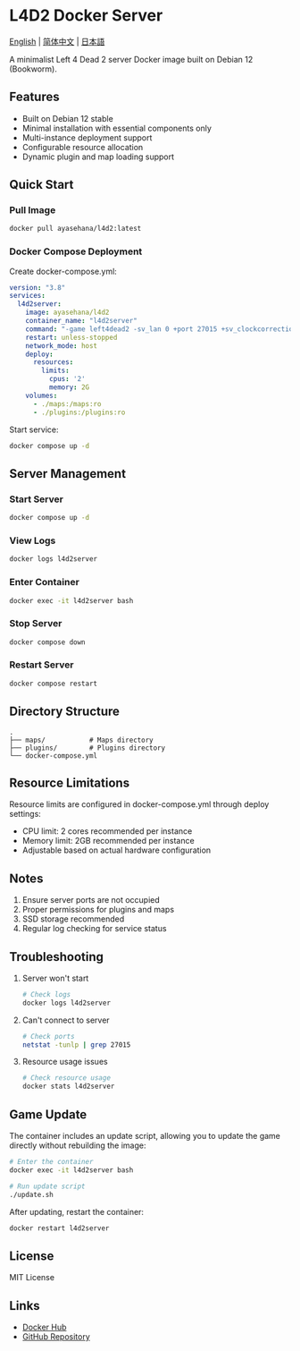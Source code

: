 # L4D2 Docker Server

[English](./README.md) | [简体中文](./README.md) | [日本語](./README_JP.md)

A minimalist Left 4 Dead 2 server Docker image built on Debian 12 (Bookworm).

## Features
- Built on Debian 12 stable
- Minimal installation with essential components only
- Multi-instance deployment support
- Configurable resource allocation
- Dynamic plugin and map loading support

## Quick Start

### Pull Image
```bash
docker pull ayasehana/l4d2:latest
```

### Docker Compose Deployment
Create docker-compose.yml:
```yaml
version: "3.8"
services:
  l4d2server:
    image: ayasehana/l4d2
    container_name: "l4d2server"
    command: "-game left4dead2 -sv_lan 0 +port 27015 +sv_clockcorrection_msecs 25 -timeout 10 -tickrate 100 +map c2m1_highway"
    restart: unless-stopped
    network_mode: host
    deploy:
      resources:
        limits:
          cpus: '2'
          memory: 2G
    volumes:
      - ./maps:/maps:ro
      - ./plugins:/plugins:ro
```

Start service:
```bash
docker compose up -d
```

## Server Management

### Start Server
```bash
docker compose up -d
```

### View Logs
```bash
docker logs l4d2server
```

### Enter Container
```bash
docker exec -it l4d2server bash
```

### Stop Server
```bash
docker compose down
```

### Restart Server
```bash
docker compose restart
```

## Directory Structure
```
.
├── maps/           # Maps directory
├── plugins/        # Plugins directory
└── docker-compose.yml
```

## Resource Limitations

Resource limits are configured in docker-compose.yml through deploy settings:
- CPU limit: 2 cores recommended per instance
- Memory limit: 2GB recommended per instance
- Adjustable based on actual hardware configuration

## Notes

1. Ensure server ports are not occupied
2. Proper permissions for plugins and maps
3. SSD storage recommended
4. Regular log checking for service status

## Troubleshooting

1. Server won't start
   ```bash
   # Check logs
   docker logs l4d2server
   ```

2. Can't connect to server
   ```bash
   # Check ports
   netstat -tunlp | grep 27015
   ```

3. Resource usage issues
   ```bash
   # Check resource usage
   docker stats l4d2server
   ```

## Game Update

The container includes an update script, allowing you to update the game directly without rebuilding the image:

```bash
# Enter the container
docker exec -it l4d2server bash

# Run update script
./update.sh
```

After updating, restart the container:
```bash
docker restart l4d2server
```

## License

MIT License

## Links
- [Docker Hub](https://hub.docker.com/r/ayasehana/l4d2)
- [GitHub Repository](https://github.com/cH1yoi/l4d2-docker)
